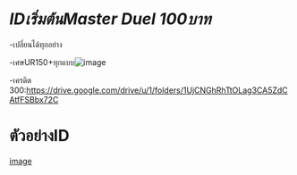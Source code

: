 # *IDเริ่มต้นMaster Duel 100บาท*

-เปลี่ยนได้ทุกอย่าง

-เศษUR150+ทุกแบบ![image](https://github.com/Kawewisate/MasterDuel/assets/68786705/c53d22e5-6d47-459a-8e1f-a38b269ef89a)

-เครดิต 300:https://drive.google.com/drive/u/1/folders/1UjCNGhRhTtOLag3CA5ZdCAtfFSBbx72C

# ตัวอย่างID
[image](https://github.com/Kawewisate/MasterDuel/assets/68786705/c53d22e5-6d47-459a-8e1f-a38b269ef89a)

